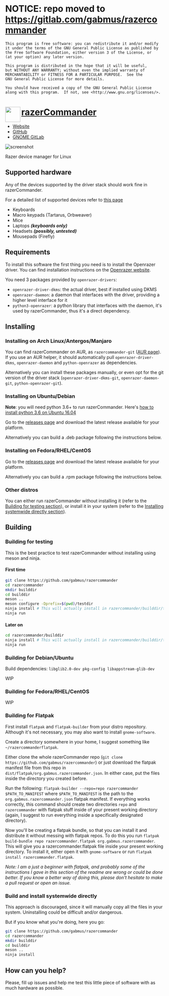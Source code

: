 # NOTICE: repo moved to <https://gitlab.com/gabmus/razercommander>

    This program is free software: you can redistribute it and/or modify
    it under the terms of the GNU General Public License as published by
    the Free Software Foundation, either version 3 of the License, or
    (at your option) any later version.

    This program is distributed in the hope that it will be useful,
    but WITHOUT ANY WARRANTY; without even the implied warranty of
    MERCHANTABILITY or FITNESS FOR A PARTICULAR PURPOSE.  See the
    GNU General Public License for more details.

    You should have received a copy of the GNU General Public License
    along with this program.  If not, see <http://www.gnu.org/licenses/>.

# <img src="data/icons/org.gabmus.razercommander.svg" align="left" height="48" width="48" >[razerCommander](https://gabmus.github.io/razerCommander)

- [Website](https://gabmus.github.io/razerCommander)
- [GitHub](https://github.com/gabmus/razercommander)
- [GNOME GitLab](https://gitlab.gnome.org/GabMus/razercommander)

![screenshot](preview.gif)

Razer device manager for Linux

## Supported hardware

Any of the devices supported by the driver stack should work fine in razerCommander.

For a detailed list of supported devices refer to [this page](https://openrazer.github.io/)

-   Keyboards
-   Macro keypads (Tartarus, Orbweaver)
-   Mice
-   Laptops ***(keyboards only)***
-   Headsets ***(possibly, untested)***
-   Mousepads (Firefly)

## Requirements

To install this software the first thing you need is to install the Openrazer driver. You can find installation instructions on the [Openrazer website](https://openrazer.github.io/).

You need 3 packages provided by `openrazer-drivers`:
-   `openrazer-driver-dkms`: the actual driver, best if installed using DKMS
-   `openrazer-daemon`: a daemon that interfaces with the driver, providing a higher level interface for it
-   `python3-openrazer`: a python library that interfaces with the daemon, it's used by razerCommander, thus it's a direct dependency.

## Installing

### Installing on Arch Linux/Antergos/Manjaro

You can find razerCommander on AUR, as `razercommander-git` ([AUR page](https://aur.archlinux.org/packages/razercommander-git)).
If you use an AUR helper, it should automatically pull `openrazer-driver-dkms`, `openrazer-daemon` and `python-openrazer` as dependencies.

Alternatively you can install these packages manually, or even opt for the git version of the driver stack (`openrazer-driver-dkms-git`, `openrazer-daemon-git`, `python-openrazer-git`).

### Installing on Ubuntu/Debian

**Note**: you will need python 3.6+ to run razerCommander. Here's [how to install python 3.6 on Ubuntu 16.04](https://askubuntu.com/questions/865554/how-do-i-install-python-3-6-using-apt-get/865569#865569)

Go to the [releases page](https://github.com/GabMus/razerCommander/releases) and download the latest release available for your platform.

Alternatively you can build a .deb package following the instructions below.

### Installing on Fedora/RHEL/CentOS

Go to the [releases page](https://github.com/GabMus/razerCommander/releases) and download the latest release available for your platform.

Alternatively you can build a .rpm package following the instructions below.

### Other distros

You can either run razerCommander without installing it (refer to the [Building for testing section](#building-for-testing)), or install it in your system (refer to the [Installing systemwide directly section](#build-and-install-systemwide-directly)).

## Building

### Building for testing

This is the best practice to test razerCommander without installing using meson and ninja.

#### First time

```bash
git clone https://github.com/gabmus/razercommander
cd razercommander
mkdir builddir
cd builddir
meson ..
meson configure -Dprefix=$(pwd)/testdir
ninja install # This will actually install in razercommander/builddir/testdir
ninja run
```

#### Later on

```bash
cd razercommander/builddir
ninja install # This will actually install in razercommander/builddir/testdir
ninja run
```

### Building for Debian/Ubuntu

Build dependencies: `libglib2.0-dev pkg-config libappstream-glib-dev`

WIP

### Building for Fedora/RHEL/CentOS

WIP

### Building for Flatpak

First install `flatpak` and `flatpak-builder` from your distro repository. Although it's not necessary, you may also want to install `gnome-software`.

Create a directory somewhere in your home, I suggest something like `~/razercommanderflatpak`.

Either clone the whole razerCommander repo (`git clone https://github.com/gabmus/razercommander`) or just download the flatpak manifest file from this repo in `dist/flatpak/org.gabmus.razercommander.json`. In either case, put the files inside the directory you created before.

Run the following: `flatpak-builder --repo=repo razercommander $PATH_TO_MANIFEST` where `$PATH_TO_MANIFEST` is the path to the `org.gabmus.razercommander.json` flatpak manifest. If everything works correctly, this command should create two directories `repo` and `razercommander` with flatpak stuff inside of your present working directory (again, I suggest to run everything inside a specifically designated directory).

Now you'll be creating a flatpak bundle, so that you can install it and distribute it without messing with flatpak repos. To do this you run `flatpak build-bundle repo razercommander.flatpak org.gabmus.razercommander`. This will give you a razercommander.flatpak file inside your present working directory. To install it, either open it with `gnome-software` or run `flatpak install razercommander.flatpak`.

*Note: I am a just a beginner with flatpak, and probably some of the instructions I gave in this section of the readme are wrong or could be done better. If you know a better way of doing this, please don't hesitate to make a pull request or open an issue.*

### Build and install systemwide directly

This approach is discouraged, since it will manually copy all the files in your system. Uninstalling could be difficult and/or dangerous.

But if you know what you're doing, here you go:

```bash
git clone https://github.com/gabmus/razercommander
cd razercommander
mkdir builddir
cd builddir
meson ..
ninja install
```

## How can you help?

Please, fill up issues and help me test this little piece of software with as much hardware as possible.
